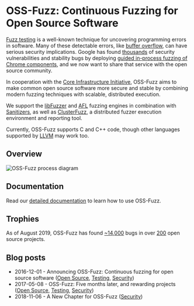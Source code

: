 # OSS-Fuzz: Continuous Fuzzing for Open Source Software

[Fuzz testing](https://en.wikipedia.org/wiki/Fuzz_testing) is a well-known
technique for uncovering programming errors in software.
Many of these detectable errors, like [buffer overflow](https://en.wikipedia.org/wiki/Buffer_overflow), can have serious security implications. Google has found [thousands] of security vulnerabilities and stability bugs by deploying [guided in-process fuzzing of Chrome components](https://security.googleblog.com/2016/08/guided-in-process-fuzzing-of-chrome.html),
and we now want to share that service with the open source community. 

[thousands]: https://bugs.chromium.org/p/chromium/issues/list?q=label%3AStability-LibFuzzer%2CStability-AFL%20-status%3ADuplicate%2CWontFix&can=1

In cooperation with the [Core Infrastructure Initiative](https://www.coreinfrastructure.org/), 
OSS-Fuzz aims to make common open source software more secure and stable by
combining modern fuzzing techniques with scalable,
distributed execution.

We support the [libFuzzer](http://llvm.org/docs/LibFuzzer.html) and [AFL](http://lcamtuf.coredump.cx/afl/) fuzzing engines
in combination with [Sanitizers](https://github.com/google/sanitizers), as well as
[ClusterFuzz](https://github.com/google/clusterfuzz),
a distributed fuzzer execution environment and reporting tool. 

Currently, OSS-Fuzz supports C and C++ code, though other languages supported by [LLVM](http://llvm.org) may work too.

## Overview
![OSS-Fuzz process diagram](docs/images/process.png)

## Documentation
Read our [detailed documentation](https://google.github.io/oss-fuzz) to learn how to use OSS-Fuzz.

## Trophies
As of August 2019, OSS-Fuzz has found [~14,000] bugs in over [200] open source
projects.

[~14,000]: https://bugs.chromium.org/p/oss-fuzz/issues/list?can=1&q=-status%3AWontFix%2CDuplicate+-Infra
[200]: https://github.com/google/oss-fuzz/tree/master/projects

## Blog posts

* 2016-12-01 - Announcing OSS-Fuzz: Continuous fuzzing for open source software
([Open Source](https://opensource.googleblog.com/2016/12/announcing-oss-fuzz-continuous-fuzzing.html),
[Testing](https://testing.googleblog.com/2016/12/announcing-oss-fuzz-continuous-fuzzing.html),
[Security](https://security.googleblog.com/2016/12/announcing-oss-fuzz-continuous-fuzzing.html))
* 2017-05-08 - OSS-Fuzz: Five months later, and rewarding projects
([Open Source](https://opensource.googleblog.com/2017/05/oss-fuzz-five-months-later-and.html),
[Testing](https://testing.googleblog.com/2017/05/oss-fuzz-five-months-later-and.html),
[Security](https://security.googleblog.com/2017/05/oss-fuzz-five-months-later-and.html))
* 2018-11-06 - A New Chapter for OSS-Fuzz
([Security](https://security.googleblog.com/2018/11/a-new-chapter-for-oss-fuzz.html))


